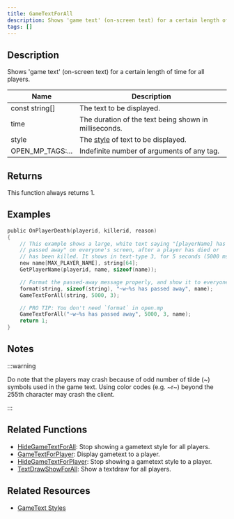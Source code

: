 ```yaml
---
title: GameTextForAll
description: Shows 'game text' (on-screen text) for a certain length of time for all players.
tags: []
---
```


## Description

Shows 'game text' (on-screen text) for a certain length of time for all players.

| Name             | Description                                                       |
|------------------|-------------------------------------------------------------------|
| const string[]   | The text to be displayed.                                         |
| time             | The duration of the text being shown in milliseconds.             |
| style            | The [style](../resources/gametextstyles) of text to be displayed. |
| OPEN_MP_TAGS:... | Indefinite number of arguments of any tag.                        |

## Returns

This function always returns 1.

## Examples

```c
public OnPlayerDeath(playerid, killerid, reason)
{
    // This example shows a large, white text saying "[playerName] has
    // passed away" on everyone's screen, after a player has died or
    // has been killed. It shows in text-type 3, for 5 seconds (5000 ms)
    new name[MAX_PLAYER_NAME], string[64];
    GetPlayerName(playerid, name, sizeof(name));

    // Format the passed-away message properly, and show it to everyone:
    format(string, sizeof(string), "~w~%s has passed away", name);
    GameTextForAll(string, 5000, 3);

    // PRO TIP: You don't need `format` in open.mp
    GameTextForAll("~w~%s has passed away", 5000, 3, name);
    return 1;
}
```

## Notes

:::warning

Do note that the players may crash because of odd number of tilde (~) symbols used in the game text. Using color codes (e.g. ~r~) beyond the 255th character may crash the client.

:::

## Related Functions

- [HideGameTextForAll](HideGameTextForAll): Stop showing a gametext style for all players.
- [GameTextForPlayer](GameTextForPlayer): Display gametext to a player.
- [HideGameTextForPlayer](HideGameTextForPlayer): Stop showing a gametext style to a player.
- [TextDrawShowForAll](TextDrawShowForAll): Show a textdraw for all players.

## Related Resources

- [GameText Styles](../resources/gametextstyles)
